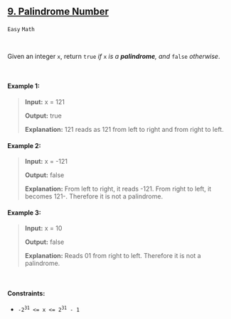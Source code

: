 ## [9. Palindrome Number](https://leetcode.com/problems/palindrome-number/)

<code>Easy</code> <code>Math</code>

<br>

Given an integer <code>x</code>, return <code>true</code> *if* <code>x</code> *is a __palindrome__, and* <code>false</code> *otherwise*.

<br>

#### Example 1:

> __Input:__ x = 121
> 
> __Output:__ true
> 
> __Explanation:__ 121 reads as 121 from left to right and from right to left. 

#### Example 2:

> __Input:__ x = -121
> 
> __Output:__ false
> 
> __Explanation:__ From left to right, it reads -121. From right to left, it becomes 121-. Therefore it is not a palindrome. 

#### Example 3:

> __Input:__ x = 10
> 
> __Output:__ false
> 
> __Explanation:__ Reads 01 from right to left. Therefore it is not a palindrome. 

<br>

#### Constraints:

- <code>-2<sup>31</sup> <= x <= 2<sup>31</sup> - 1</code>
